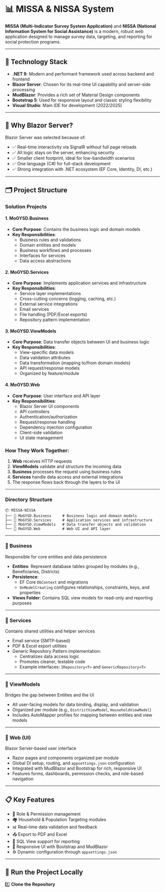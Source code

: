 # 📊 MISSA & NISSA System

**MISSA (Multi-Indicator Survey System Application)** and **NISSA (National Information System for Social Assistance)** is a modern, robust web application designed to manage survey data, targeting, and reporting for social protection programs.

---

## 🚀 Technology Stack

- **.NET 9**: Modern and performant framework used across backend and frontend
- **Blazor Server**: Chosen for its real-time UI capability and server-side processing
- **MudBlazor**: Provides a rich set of Material Design components
- **Bootstrap 5**: Used for responsive layout and classic styling flexibility
- **Visual Studio**: Main IDE for development (2022/2025)

---

## 🧠 Why Blazor Server?

Blazor Server was selected because of:

- ✅ Real-time interactivity via SignalR without full page reloads
- ✅ All logic stays on the server, enhancing security
- ✅ Smaller client footprint, ideal for low-bandwidth scenarios
- ✅ One language (C#) for full-stack development
- ✅ Strong integration with .NET ecosystem (EF Core, Identity, DI, etc.)

---

## 🗂️ Project Structure

### Solution Projects

#### 1. MoGYSD.Business
- **Core Purpose**: Contains the business logic and domain models
- **Key Responsibilities**:
  - Business rules and validations
  - Domain entities and models
  - Business workflows and processes
  - Interfaces for services
  - Data access abstractions

#### 2. MoGYSD.Services
- **Core Purpose**: Implements application services and infrastructure
- **Key Responsibilities**:
  - Service layer implementations
  - Cross-cutting concerns (logging, caching, etc.)
  - External service integrations
  - Email services
  - File handling (PDF/Excel exports)
  - Repository pattern implementation

#### 3. MoGYSD.ViewModels
- **Core Purpose**: Data transfer objects between UI and business logic
- **Key Responsibilities**:
  - View-specific data models
  - Data validation attributes
  - Data transformation (mapping to/from domain models)
  - API request/response models
  - Organized by feature/module

#### 4. MoGYSD.Web
- **Core Purpose**: User interface and API layer
- **Key Responsibilities**:
  - Blazor Server UI components
  - API controllers
  - Authentication/authorization
  - Request/response handling
  - Dependency injection configuration
  - Client-side validation
  - UI state management

### How They Work Together:
1. **Web** receives HTTP requests
2. **ViewModels** validate and structure the incoming data
3. **Business** processes the request using business rules
4. **Services** handle data access and external integrations
5. The response flows back through the layers to the UI

---

### Directory Structure

```plaintext
📦 MISSA-NISSA
├── 📁 MoGYSD.Business     # Business logic and domain models
├── 📁 MoGYSD.Services     # Application services and infrastructure
├── 📁 MoGYSD.ViewModels   # Data transfer objects and validation
└── 📁 MoGYSD.Web          # Web UI and API layer
```

---

### 🔸 Business  
Responsible for core entities and data persistence

- **Entities**: Represent database tables grouped by modules (e.g., Beneficiaries, Districts)  
- **Persistence**:  
  - EF Core `DbContext` and migrations  
  - `OnModelCreating` configures relationships, constraints, keys, and properties  
- **Views Folder**: Contains SQL view models for read-only and reporting purposes  

---

### 🔸 Services  
Contains shared utilities and helper services

- Email service (SMTP-based)  
- PDF & Excel export utilities  
- Generic Repository Pattern implementation:  
  - Centralizes data access logic  
  - Promotes cleaner, testable code  
  - Example interfaces: `IRepository<T>` and `GenericRepository<T>`  

---

### 🔸 ViewModels  
Bridges the gap between Entities and the UI

- All user-facing models for data binding, display, and validation  
- Organized per module (e.g., `DistrictViewModel`, `HouseholdViewModel`)  
- Includes AutoMapper profiles for mapping between entities and view models  

---

### 🔸 Web (UI)  
Blazor Server-based user interface

- Razor pages and components organized per module  
- Global DI setup, routing, and `appsettings.json` configuration  
- Integrated with MudBlazor and Bootstrap for rich, responsive UI  
- Features forms, dashboards, permission checks, and role-based navigation  

---

## 📋 Key Features

- 🔐 Role & Permission management  
- 🏘️ Household & Population Targeting modules  
- 📊 Real-time data validation and feedback  
- 📤 Export to PDF and Excel  
- 🧮 SQL View support for reporting  
- 📱 Responsive UI with Bootstrap and MudBlazor  
- ⚙️ Dynamic configuration through `appsettings.json`  

---

## 🧪 Run the Project Locally

1️⃣ **Clone the Repository**

```bash

